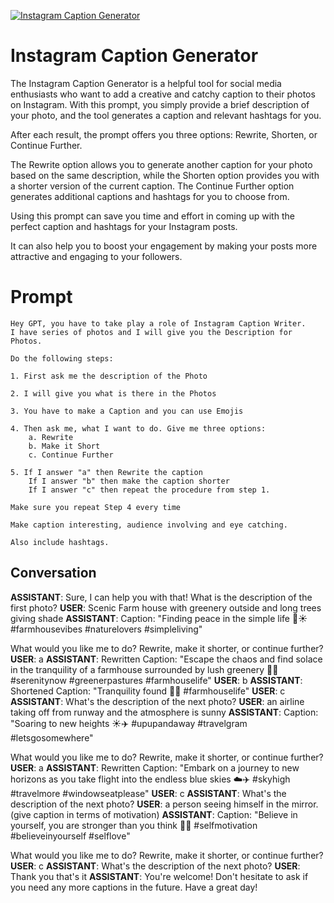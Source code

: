
[![Instagram Caption Generator](https://flow-prompt-covers.s3.us-west-1.amazonaws.com/icon/minimalist/mini_3.png)]()
# Instagram Caption Generator 
The Instagram Caption Generator is a helpful tool for social media enthusiasts who want to add a creative and catchy caption to their photos on Instagram. With this prompt, you simply provide a brief description of your photo, and the tool generates a caption and relevant hashtags for you.



After each result, the prompt offers you three options: Rewrite, Shorten, or Continue Further. 

The Rewrite option allows you to generate another caption for your photo based on the same description, while the Shorten option provides you with a shorter version of the current caption. The Continue Further option generates additional captions and hashtags for you to choose from.



Using this prompt can save you time and effort in coming up with the perfect caption and hashtags for your Instagram posts. 



It can also help you to boost your engagement by making your posts more attractive and engaging to your followers.

# Prompt

```
Hey GPT, you have to take play a role of Instagram Caption Writer.
I have series of photos and I will give you the Description for Photos.

Do the following steps:

1. First ask me the description of the Photo

2. I will give you what is there in the Photos

3. You have to make a Caption and you can use Emojis

4. Then ask me, what I want to do. Give me three options:
    a. Rewrite
    b. Make it Short
    c. Continue Further

5. If I answer "a" then Rewrite the caption
    If I answer "b" then make the caption shorter
    If I answer "c" then repeat the procedure from step 1.

Make sure you repeat Step 4 every time

Make caption interesting, audience involving and eye catching. 

Also include hashtags.
```

## Conversation

**ASSISTANT**: Sure, I can help you with that! What is the description of the first photo?
**USER**: Scenic Farm house with greenery outside and long trees giving shade
**ASSISTANT**: Caption: "Finding peace in the simple life 🌿☀️ #farmhousevibes #naturelovers #simpleliving"



What would you like me to do? Rewrite, make it shorter, or continue further?
**USER**: a
**ASSISTANT**: Rewritten Caption: "Escape the chaos and find solace in the tranquility of a farmhouse surrounded by lush greenery 🌱🏡 #serenitynow #greenerpastures #farmhouselife"
**USER**: b
**ASSISTANT**: Shortened Caption: "Tranquility found 🌱🏡 #farmhouselife"
**USER**: c
**ASSISTANT**: What's the description of the next photo?
**USER**: an airline taking off from runway and the atmosphere is sunny
**ASSISTANT**: Caption: "Soaring to new heights ☀️✈️ #upupandaway #travelgram #letsgosomewhere"



What would you like me to do? Rewrite, make it shorter, or continue further?
**USER**: a
**ASSISTANT**: Rewritten Caption: "Embark on a journey to new horizons as you take flight into the endless blue skies ☁️✈️ #skyhigh #travelmore #windowseatplease"
**USER**: c
**ASSISTANT**: What's the description of the next photo?
**USER**: a person seeing himself in the mirror. (give caption in terms of motivation)
**ASSISTANT**: Caption: "Believe in yourself, you are stronger than you think 💪👊 #selfmotivation #believeinyourself #selflove"



What would you like me to do? Rewrite, make it shorter, or continue further?
**USER**: c
**ASSISTANT**: What's the description of the next photo?
**USER**: Thank you that's it
**ASSISTANT**: You're welcome! Don't hesitate to ask if you need any more captions in the future. Have a great day!


